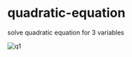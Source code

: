 # quadratic-equation
solve quadratic equation for 3 variables


![q1](https://user-images.githubusercontent.com/52875849/89753833-638a3280-daf7-11ea-90b8-f35d9d23ba1e.PNG)
